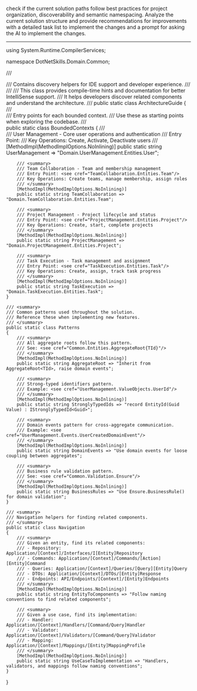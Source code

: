check if the current solution paths follow best practices for project organization, discoverability and semantic namespacing.
Analyze the current solution structure and provide recommendations for improvements with a detailed task list to implement the changes and a prompt for asking the AI to implement the changes.



---



using System.Runtime.CompilerServices;

namespace DotNetSkills.Domain.Common;

/// <summary>
/// Contains discovery helpers for IDE support and developer experience.
/// </summary>
/// <remarks>
/// This class provides compile-time hints and documentation for better IntelliSense support.
/// It helps developers discover related components and understand the architecture.
/// </remarks>
public static class ArchitectureGuide
{
    /// <summary>
    /// Entry points for each bounded context.
    /// Use these as starting points when exploring the codebase.
    /// </summary>
    public static class BoundedContexts
    {
        /// <summary>
        /// User Management - Core user operations and authentication
        /// Entry Point: <see cref="UserManagement.Entities.User"/>
        /// Key Operations: Create, Activate, Deactivate users
        /// </summary>
        [MethodImpl(MethodImplOptions.NoInlining)]
        public static string UserManagement => "Domain.UserManagement.Entities.User";
        
        /// <summary>
        /// Team Collaboration - Team and membership management
        /// Entry Point: <see cref="TeamCollaboration.Entities.Team"/>
        /// Key Operations: Create teams, manage membership, assign roles
        /// </summary>
        [MethodImpl(MethodImplOptions.NoInlining)]
        public static string TeamCollaboration => "Domain.TeamCollaboration.Entities.Team";
        
        /// <summary>
        /// Project Management - Project lifecycle and status
        /// Entry Point: <see cref="ProjectManagement.Entities.Project"/>
        /// Key Operations: Create, start, complete projects
        /// </summary>
        [MethodImpl(MethodImplOptions.NoInlining)]
        public static string ProjectManagement => "Domain.ProjectManagement.Entities.Project";
        
        /// <summary>
        /// Task Execution - Task management and assignment
        /// Entry Point: <see cref="TaskExecution.Entities.Task"/>
        /// Key Operations: Create, assign, track task progress
        /// </summary>
        [MethodImpl(MethodImplOptions.NoInlining)]
        public static string TaskExecution => "Domain.TaskExecution.Entities.Task";
    }
    
    /// <summary>
    /// Common patterns used throughout the solution.
    /// Reference these when implementing new features.
    /// </summary>
    public static class Patterns
    {
        /// <summary>
        /// All aggregate roots follow this pattern.
        /// See: <see cref="Common.Entities.AggregateRoot{TId}"/>
        /// </summary>
        [MethodImpl(MethodImplOptions.NoInlining)]
        public static string AggregateRoot => "Inherit from AggregateRoot<TId>, raise domain events";
        
        /// <summary>
        /// Strong-typed identifiers pattern.
        /// Example: <see cref="UserManagement.ValueObjects.UserId"/>
        /// </summary>
        [MethodImpl(MethodImplOptions.NoInlining)]
        public static string StronglyTypedIds => "record EntityId(Guid Value) : IStronglyTypedId<Guid>";
        
        /// <summary>
        /// Domain events pattern for cross-aggregate communication.
        /// Example: <see cref="UserManagement.Events.UserCreatedDomainEvent"/>
        /// </summary>
        [MethodImpl(MethodImplOptions.NoInlining)]
        public static string DomainEvents => "Use domain events for loose coupling between aggregates";
        
        /// <summary>
        /// Business rule validation pattern.
        /// See: <see cref="Common.Validation.Ensure"/>
        /// </summary>
        [MethodImpl(MethodImplOptions.NoInlining)]
        public static string BusinessRules => "Use Ensure.BusinessRule() for domain validation";
    }
    
    /// <summary>
    /// Navigation helpers for finding related components.
    /// </summary>
    public static class Navigation
    {
        /// <summary>
        /// Given an entity, find its related components:
        /// - Repository: Application/[Context]/Interfaces/I[Entity]Repository
        /// - Commands: Application/[Context]/Commands/[Action][Entity]Command
        /// - Queries: Application/[Context]/Queries/[Query][Entity]Query
        /// - DTOs: Application/[Context]/DTOs/[Entity]Response
        /// - Endpoints: API/Endpoints/[Context]/[Entity]Endpoints
        /// </summary>
        [MethodImpl(MethodImplOptions.NoInlining)]
        public static string EntityToComponents => "Follow naming conventions to find related components";
        
        /// <summary>
        /// Given a use case, find its implementation:
        /// - Handler: Application/[Context]/Handlers/[Command/Query]Handler
        /// - Validator: Application/[Context]/Validators/[Command/Query]Validator
        /// - Mapping: Application/[Context]/Mappings/[Entity]MappingProfile
        /// </summary>
        [MethodImpl(MethodImplOptions.NoInlining)]
        public static string UseCaseToImplementation => "Handlers, validators, and mappings follow naming conventions";
    }
}
